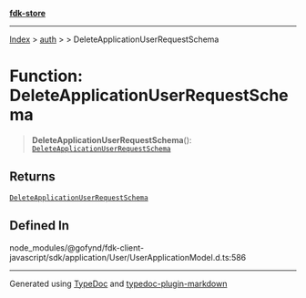 [**fdk-store**](../../../README.md)
***

[Index](../../../API.md) > [auth](../../README.md) > [<internal>](../README.md) > DeleteApplicationUserRequestSchema

# Function: DeleteApplicationUserRequestSchema

> **DeleteApplicationUserRequestSchema**(): [`DeleteApplicationUserRequestSchema`](../type-aliases/type-alias.DeleteApplicationUserRequestSchema.md)

## Returns

[`DeleteApplicationUserRequestSchema`](../type-aliases/type-alias.DeleteApplicationUserRequestSchema.md)

## Defined In

node\_modules/@gofynd/fdk-client-javascript/sdk/application/User/UserApplicationModel.d.ts:586

***
Generated using [TypeDoc](https://typedoc.org/) and [typedoc-plugin-markdown](https://www.npmjs.com/package/typedoc-plugin-markdown)
